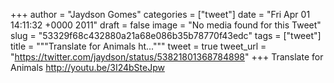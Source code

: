 
+++
author = "Jaydson Gomes"
categories = ["tweet"]
date = "Fri Apr 01 14:11:32 +0000 2011"
draft = false
image = "No media found for this Tweet"
slug = "53329f68c432880a21a68e086b35b78770f43edc"
tags = ["tweet"]
title = """Translate for Animals  ht..."""
tweet = true
tweet_url = "https://twitter.com/jaydson/status/53821801368784898"
+++
Translate for Animals  http://youtu.be/3I24bSteJpw
